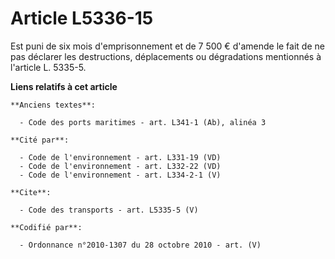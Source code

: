 # Article L5336-15

Est puni de six mois d'emprisonnement et de 7 500 € d'amende le fait de ne pas déclarer les destructions, déplacements ou
dégradations mentionnés à l'article L. 5335-5.

**Liens relatifs à cet article**

	**Anciens textes**:

	  - Code des ports maritimes - art. L341-1 (Ab), alinéa 3

	**Cité par**:

	  - Code de l'environnement - art. L331-19 (VD)
	  - Code de l'environnement - art. L332-22 (VD)
	  - Code de l'environnement - art. L334-2-1 (V)

	**Cite**:

	  - Code des transports - art. L5335-5 (V)

	**Codifié par**:

	  - Ordonnance n°2010-1307 du 28 octobre 2010 - art. (V)
